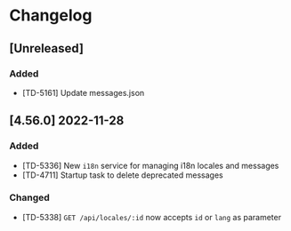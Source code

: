 # Changelog

## [Unreleased]

### Added

- [TD-5161] Update messages.json

## [4.56.0] 2022-11-28

### Added

- [TD-5336] New `i18n` service for managing i18n locales and messages
- [TD-4711] Startup task to delete deprecated messages

### Changed

- [TD-5338] `GET /api/locales/:id` now accepts `id` or `lang` as parameter
